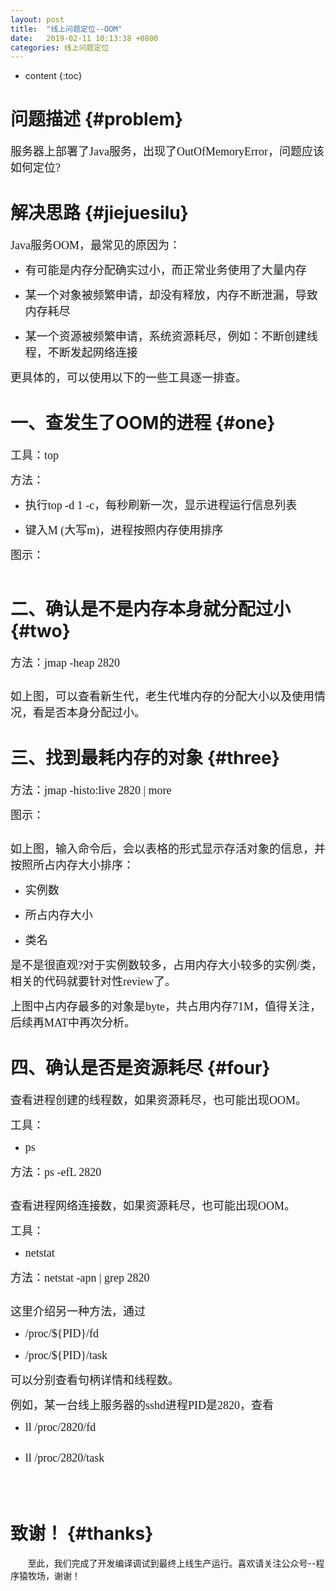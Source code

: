 ```yaml
---
layout: post
title:  "线上问题定位--OOM"
date:   2019-02-11 10:13:38 +0800
categories: 线上问题定位
---
```



* content
{:toc}

问题描述				{#problem}
=============================

<p><span style="font-family: 'Microsoft YaHei'; font-size: 18px;">服务器上部署了Java服务，出现了OutOfMemoryError，问题应该如何定位?</span></p>

解决思路				{#jiejuesilu}
=============================


<p><span style="font-family: 'Microsoft YaHei'; font-size: 18px;">Java服务OOM，最常见的原因为：</span></p>
<ul class="list-paddingleft-2">
<li>
<p><span style="font-family: 'Microsoft YaHei'; font-size: 18px;">有可能是内存分配确实过小，而正常业务使用了大量内存</span></p>
</li>
<li>
<p><span style="font-family: 'Microsoft YaHei'; font-size: 18px;">某一个对象被频繁申请，却没有释放，内存不断泄漏，导致内存耗尽</span></p>
</li>
<li>
<p><span style="font-family: 'Microsoft YaHei'; font-size: 18px;">某一个资源被频繁申请，系统资源耗尽，例如：不断创建线程，不断发起网络连接</span></p>
</li>
</ul>
<p><span style="font-family: 'Microsoft YaHei'; font-size: 18px;">更具体的，可以使用以下的一些工具逐一排查。</span></p>

一、查发生了OOM的进程				{#one}
=============================

<p><span style="font-family: 'Microsoft YaHei'; font-size: 18px;">工具：top</span></p>
<p><span style="font-family: 'Microsoft YaHei'; font-size: 18px;">方法：</span></p>
<ul class="list-paddingleft-2">
<li>
<p><span style="font-family: 'Microsoft YaHei'; font-size: 18px;">执行top -d 1&nbsp;-c，每秒刷新一次，显示进程运行信息列表</span></p>
</li>
<li>
<p><span style="font-family: 'Microsoft YaHei'; font-size: 18px;">键入M&nbsp;(大写m)，进程按照内存使用排序</span></p>
</li>
</ul>
<p><span style="font-family: 'Microsoft YaHei'; font-size: 18px;">图示：</span></p>
<p><span style="font-family: 'Microsoft YaHei'; font-size: 18px;"><img src="https://mmbiz.qpic.cn/mmbiz_png/yNV7KSicILb5WI24aib3KWVFaw62RBlMEdaxYmtzriaHQ1FjkDMwVZDYw8w8rH630Pf84HiaOlwial24UYAg3qfeMgQ/640?wx_fmt=png&amp;tp=webp&amp;wxfrom=5&amp;wx_lazy=1&amp;wx_co=1" alt="" data-copyright="0" data-ratio="0.17816683831101957" data-s="300,640" data-src="https://mmbiz.qpic.cn/mmbiz_png/yNV7KSicILb5WI24aib3KWVFaw62RBlMEdaxYmtzriaHQ1FjkDMwVZDYw8w8rH630Pf84HiaOlwial24UYAg3qfeMgQ/640?wx_fmt=png" data-type="png" data-w="971" data-fail="0" /></span></p>


二、确认是不是内存本身就分配过小			{#two}
=============================

<p><span style="font-family: 'Microsoft YaHei'; font-size: 18px;">方法：jmap&nbsp;-heap&nbsp;2820</span></p>
<p><span style="font-family: 'Microsoft YaHei'; font-size: 18px;"><img src="https://mmbiz.qpic.cn/mmbiz_png/yNV7KSicILb5WI24aib3KWVFaw62RBlMEdDBNx3Qv9p6aiaypvNX2QUF32LPSRfXIlPTH9eJukUBFDnTtLGe730ZA/640?wx_fmt=png&amp;tp=webp&amp;wxfrom=5&amp;wx_lazy=1&amp;wx_co=1" alt="" data-copyright="0" data-ratio="1.2887473460721868" data-s="300,640" data-src="https://mmbiz.qpic.cn/mmbiz_png/yNV7KSicILb5WI24aib3KWVFaw62RBlMEdDBNx3Qv9p6aiaypvNX2QUF32LPSRfXIlPTH9eJukUBFDnTtLGe730ZA/640?wx_fmt=png" data-type="png" data-w="471" data-fail="0" /></span></p>
<p><span style="font-family: 'Microsoft YaHei'; font-size: 18px;">如上图，可以查看新生代，老生代堆内存的分配大小以及使用情况，看是否本身分配过小。</span></p>


三、找到最耗内存的对象			{#three}
=============================

<p><span style="font-family: 'Microsoft YaHei'; font-size: 18px;">方法：jmap&nbsp;-histo:live&nbsp;2820&nbsp;|&nbsp;more&nbsp;</span></p>
<p><span style="font-family: 'Microsoft YaHei'; font-size: 18px;">图示：</span></p>
<p><span style="font-family: 'Microsoft YaHei'; font-size: 18px;"><img src="https://mmbiz.qpic.cn/mmbiz_png/yNV7KSicILb5WI24aib3KWVFaw62RBlMEdpZF5Vtnstcv8m6o6Miak264BUm6TYXl8VTd7BJ9vwkTNfMlaA3Dbplg/640?wx_fmt=png&amp;tp=webp&amp;wxfrom=5&amp;wx_lazy=1&amp;wx_co=1" alt="" data-copyright="0" data-ratio="0.6350974930362117" data-s="300,640" data-src="https://mmbiz.qpic.cn/mmbiz_png/yNV7KSicILb5WI24aib3KWVFaw62RBlMEdpZF5Vtnstcv8m6o6Miak264BUm6TYXl8VTd7BJ9vwkTNfMlaA3Dbplg/640?wx_fmt=png" data-type="png" data-w="718" data-fail="0" /></span></p>
<p><span style="font-family: 'Microsoft YaHei'; font-size: 18px;">如上图，输入命令后，会以表格的形式显示存活对象的信息，并按照所占内存大小排序：</span></p>
<ul class="list-paddingleft-2">
<li>
<p><span style="font-family: 'Microsoft YaHei'; font-size: 18px;">实例数</span></p>
</li>
<li>
<p><span style="font-family: 'Microsoft YaHei'; font-size: 18px;">所占内存大小</span></p>
</li>
<li>
<p><span style="font-family: 'Microsoft YaHei'; font-size: 18px;">类名</span></p>
</li>
</ul>
<p><span style="font-family: 'Microsoft YaHei'; font-size: 18px;">是不是很直观?对于实例数较多，占用内存大小较多的实例/类，相关的代码就要针对性review了。</span></p>
<p><span style="font-family: 'Microsoft YaHei'; font-size: 18px;">上图中占内存最多的对象是byte，共占用内存71M，值得关注，后续再MAT中再次分析。</span></p>

四、确认是否是资源耗尽			{#four}
=============================

<p><span style="font-family: 'Microsoft YaHei'; font-size: 18px;">查看进程创建的线程数，如果资源耗尽，也可能出现OOM。</span></p>
<p><span style="font-family: 'Microsoft YaHei'; font-size: 18px;">工具：</span></p>
<ul class="list-paddingleft-2">
<li>
<p><span style="font-family: 'Microsoft YaHei'; font-size: 18px;">ps</span></p>
</li>
</ul>
<p><span style="font-family: 'Microsoft YaHei'; font-size: 18px;">方法：ps -efL 2820</span></p>
<p><span style="font-family: 'Microsoft YaHei'; font-size: 18px;"><img src="https://mmbiz.qpic.cn/mmbiz_png/yNV7KSicILb5WI24aib3KWVFaw62RBlMEdcCXP3smcu8eP4rzhAmicHOhSRn8jw8nuQ6r7aj7yqDIz04fiboKnvBVA/640?wx_fmt=png&amp;tp=webp&amp;wxfrom=5&amp;wx_lazy=1&amp;wx_co=1" alt="" data-copyright="0" data-ratio="0.3930957683741648" data-s="300,640" data-src="https://mmbiz.qpic.cn/mmbiz_png/yNV7KSicILb5WI24aib3KWVFaw62RBlMEdcCXP3smcu8eP4rzhAmicHOhSRn8jw8nuQ6r7aj7yqDIz04fiboKnvBVA/640?wx_fmt=png" data-type="png" data-w="898" data-fail="0" /></span></p>
<p><span style="font-family: 'Microsoft YaHei'; font-size: 18px;">查看进程网络连接数，如果资源耗尽，也可能出现OOM。</span></p>
<p><span style="font-family: 'Microsoft YaHei'; font-size: 18px;">工具：</span></p>
<ul class="list-paddingleft-2">
<li>
<p><span style="font-family: 'Microsoft YaHei'; font-size: 18px;">netstat</span></p>
</li>
</ul>
<p><span style="font-family: 'Microsoft YaHei'; font-size: 18px;">方法：netstat -apn | grep 2820</span></p>
<p><span style="font-family: 'Microsoft YaHei'; font-size: 18px;"><img src="https://mmbiz.qpic.cn/mmbiz_png/yNV7KSicILb5WI24aib3KWVFaw62RBlMEdgt5kS1dP9126CrY8hrIPCN3FpYVIdfbaO9vibmaZWE6nEdbUTlicFzwQ/640?wx_fmt=png&amp;tp=webp&amp;wxfrom=5&amp;wx_lazy=1&amp;wx_co=1" alt="" data-copyright="0" data-ratio="0.14685314685314685" data-s="300,640" data-src="https://mmbiz.qpic.cn/mmbiz_png/yNV7KSicILb5WI24aib3KWVFaw62RBlMEdgt5kS1dP9126CrY8hrIPCN3FpYVIdfbaO9vibmaZWE6nEdbUTlicFzwQ/640?wx_fmt=png" data-type="png" data-w="858" data-fail="0" /></span></p>
<p><span style="font-family: 'Microsoft YaHei'; font-size: 18px;">这里介绍另一种方法，通过</span></p>
<ul class="list-paddingleft-2">
<li>
<p><span style="font-family: 'Microsoft YaHei'; font-size: 18px;">/proc/${PID}/fd&nbsp;</span></p>
</li>
<li>
<p><span style="font-family: 'Microsoft YaHei'; font-size: 18px;">/proc/${PID}/task&nbsp;</span></p>
</li>
</ul>
<p><span style="font-family: 'Microsoft YaHei'; font-size: 18px;">可以分别查看句柄详情和线程数。</span></p>
<p><span style="font-family: 'Microsoft YaHei'; font-size: 18px;">例如，某一台线上服务器的sshd进程PID是2820，查看</span></p>
<ul class="list-paddingleft-2">
<li>
<p><span style="font-family: 'Microsoft YaHei'; font-size: 18px;">ll&nbsp;/proc/2820/fd&nbsp;</span></p>
</li>
</ul>
<p><span style="font-family: 'Microsoft YaHei'; font-size: 18px;"><img src="https://mmbiz.qpic.cn/mmbiz_png/yNV7KSicILb5WI24aib3KWVFaw62RBlMEdABianqYqUwniaXVRWMwhk4Vx9rBoOulFXOK1o3UtXcvfe6G7v7otqytQ/640?wx_fmt=png&amp;tp=webp&amp;wxfrom=5&amp;wx_lazy=1&amp;wx_co=1" alt="" data-copyright="0" data-ratio="0.5132743362831859" data-s="300,640" data-src="https://mmbiz.qpic.cn/mmbiz_png/yNV7KSicILb5WI24aib3KWVFaw62RBlMEdABianqYqUwniaXVRWMwhk4Vx9rBoOulFXOK1o3UtXcvfe6G7v7otqytQ/640?wx_fmt=png" data-type="png" data-w="791" data-fail="0" /></span></p>
<ul class="list-paddingleft-2">
<li>
<p><span style="font-family: 'Microsoft YaHei'; font-size: 18px;">ll&nbsp;/proc/2820/task&nbsp;</span></p>
</li>
</ul>
<p><span style="font-family: 'Microsoft YaHei'; font-size: 18px;"><img src="https://mmbiz.qpic.cn/mmbiz_png/yNV7KSicILb5WI24aib3KWVFaw62RBlMEdlbKExXHrPx8fDukKnBjL4QuAJc7pia69WuMmxsNgHttiaCU0Yy53gW3g/640?wx_fmt=png&amp;tp=webp&amp;wxfrom=5&amp;wx_lazy=1&amp;wx_co=1" alt="" data-copyright="0" data-ratio="0.795959595959596" data-s="300,640" data-src="https://mmbiz.qpic.cn/mmbiz_png/yNV7KSicILb5WI24aib3KWVFaw62RBlMEdlbKExXHrPx8fDukKnBjL4QuAJc7pia69WuMmxsNgHttiaCU0Yy53gW3g/640?wx_fmt=png" data-type="png" data-w="495" data-fail="0" /></span></p>
<p><span style="font-family: 'Microsoft YaHei'; font-size: 18px;">&nbsp;</span></p>


致谢！             {#thanks}
===========================

<p>&nbsp; &nbsp; &nbsp; &nbsp;至此，我们完成了开发编译调试到最终上线生产运行。喜欢请关注公众号--程序猿牧场，谢谢！</p>
<p>&nbsp;<img src="https://img2020.cnblogs.com/blog/440176/202003/440176-20200316224639427-719739537.png" alt="" /></p>